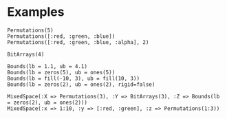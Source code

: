 # Examples

```julia-repl
Permutations(5)
Permutations([:red, :green, :blue])
Permutations([:red, :green, :blue, :alpha], 2)
```

```julia-repl
BitArrays(4)
```

```julia-repl
Bounds(lb = 1.1, ub = 4.1)
Bounds(lb = zeros(5), ub = ones(5))
Bounds(lb = fill(-10, 3), ub = fill(10, 3))
Bounds(lb = zeros(2), ub = ones(2), rigid=false)
```

```julia-repl
MixedSpace(:X => Permutations(3), :Y => BitArrays(3), :Z => Bounds(lb = zeros(2), ub = ones(2)))
MixedSpace(:x => 1:10, :y => [:red, :green], :z => Permutations(1:3))
```

